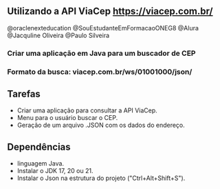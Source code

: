 
## Utilizando a API ViaCep https://viacep.com.br/
@oraclenexteducation 
@SouEstudanteEmFormacaoONEG8 
@Alura 
@Jacquline Oliveira 
@Paulo Silveira
### Criar uma aplicação em Java para um buscador de CEP
### Formato da busca:  viacep.com.br/ws/01001000/json/

## Tarefas
* Criar uma aplicação para consultar a API ViaCep.
* Menu para o usuário buscar o CEP.
* Geração de um arquivo .JSON com os dados do endereço.

## Dependências
* linguagem Java.
 * Instalar o JDK 17, 20 ou 21.
 * Instalar o Json na estrutura do projeto ("Ctrl+Alt+Shift+S").

